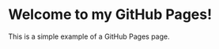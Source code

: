 <html>
<head>
  <title>My GitHub Pages</title>
</head>
<body>
  <h1>Welcome to my GitHub Pages!</h1>
  <p>This is a simple example of a GitHub Pages page.</p>
</body>
</html>
